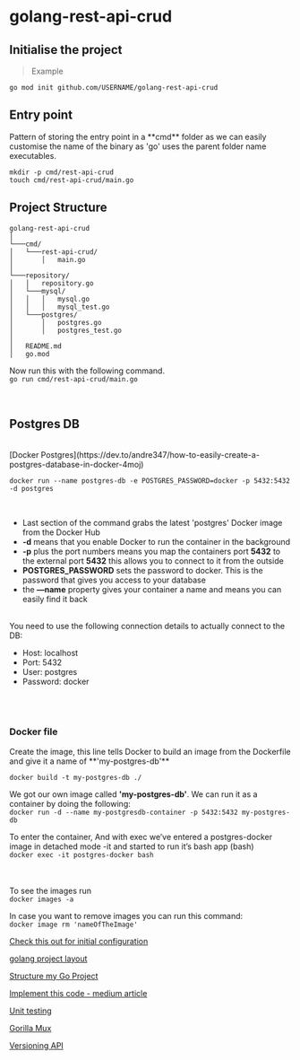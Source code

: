 # golang-rest-api-crud

<h2>Initialise the project</h2>

>Example

`go mod init github.com/USERNAME/golang-rest-api-crud`

<h2>Entry point</h2>
Pattern of storing the entry point in a **cmd** folder as we 
can easily customise the name of the binary as 'go' uses the 
parent folder name executables.

`mkdir -p cmd/rest-api-crud` <br>
`touch cmd/rest-api-crud/main.go`

<h2>Project Structure</h2>

```
golang-rest-api-crud
│
└───cmd/
│   └───rest-api-crud/
│       │   main.go
│   
└───repository/
│   │   repository.go
│   └───mysql/
│   │   │   mysql.go
│   │   │   mysql_test.go
│   └───postgres/
│       │   postgres.go
│       │   postgres_test.go
│
│   README.md
│   go.mod
```

Now run this with the following command.<br>
`go run cmd/rest-api-crud/main.go`

<br>

<h2>Postgres DB</h2><br>
[Docker Postgres](https://dev.to/andre347/how-to-easily-create-a-postgres-database-in-docker-4moj)

<br>

`docker run --name postgres-db -e POSTGRES_PASSWORD=docker -p 5432:5432 -d postgres`

<br>

+ Last section of the command grabs the latest 'postgres' Docker image from the Docker Hub
+ **-d** means that you enable Docker to run the container in the background
+ **-p** plus the port numbers means you map the containers port **5432** to the external port **5432** this allows you to connect to it from the outside
+ **POSTGRES_PASSWORD** sets the password to docker. This is the password that gives you access to your database
+ the **—name** property gives your container a name and means you can easily find it back

<br>
You need to use the following connection details to actually connect to the DB:

+ Host: localhost
+ Port: 5432
+ User: postgres
+ Password: docker

<br>

<br>
<h3>Docker file</h3>
Create the image, this line tells Docker to build an 
image from the Dockerfile and give it a name of **'my-postgres-db'**

`docker build -t my-postgres-db ./`

We got our own image called **'my-postgres-db'**. We can run it as a container by doing the following:<br>
`docker run -d --name my-postgresdb-container -p 5432:5432 my-postgres-db
`

To enter the container, And with exec we’ve entered a postgres-docker image in detached mode -it and started to run it’s bash app (bash)<br>
`docker exec -it postgres-docker bash`

<br><br>
To see the images run<br>
`docker images -a`

In case you want to remove images you can run this command:<br>
`docker image rm 'nameOfTheImage'`


[Check this out for initial configuration](https://www.wolfe.id.au/2020/03/10/starting-a-go-project/)

[golang project layout](https://github.com/golang-standards/project-layout)

[Structure my Go Project](https://www.wolfe.id.au/2020/03/10/how-do-i-structure-my-go-project/)

[Implement this code - medium article](https://medium.com/easyread/unit-test-sql-in-golang-5af19075e68e)

[Unit testing](https://betterprogramming.pub/how-to-unit-test-a-gorm-application-with-sqlmock-97ee73e36526)

[Gorilla Mux](https://github.com/gorilla/mux)

[Versioning API](https://dev.to/geosoft1/versioning-your-api-in-go-1g4h)

